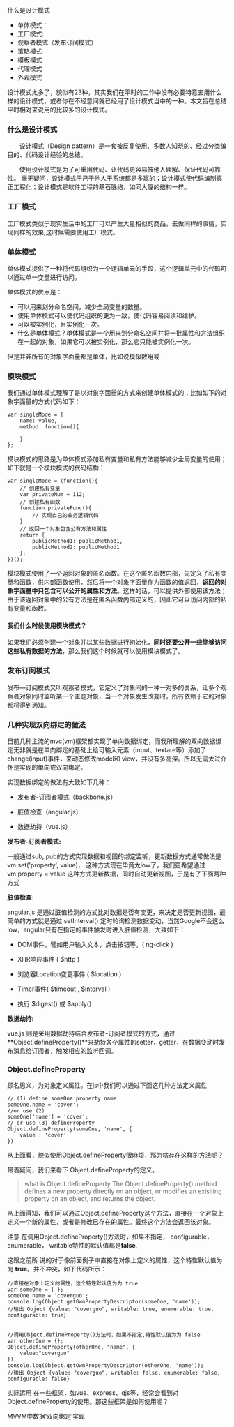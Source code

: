 什么是设计模式

- 单体模式：
- 工厂模式:
- 观察者模式（发布订阅模式）
- 策略模式
- 模板模式
- 代理模式
- 外观模式

设计模式太多了，貌似有23种，其实我们在平时的工作中没有必要特意去用什么样的设计模式，或者你在不经意间就已经用了设计模式当中的一种。本文旨在总结平时相对来说用的比较多的设计模式。

### 什么是设计模式

　　设计模式（Design pattern）是一套被反复使用、多数人知晓的、经过分类编目的、代码设计经验的总结。

　　使用设计模式是为了可重用代码、让代码更容易被他人理解、保证代码可靠性。 毫无疑问，设计模式于己于他人于系统都是多赢的；设计模式使代码编制真正工程化；设计模式是软件工程的基石脉络，如同大厦的结构一样。



### 工厂模式
工厂模式类似于现实生活中的工厂可以产生大量相似的商品，去做同样的事情，实现同样的效果;这时候需要使用工厂模式。


### 单体模式

单体模式提供了一种将代码组织为一个逻辑单元的手段，这个逻辑单元中的代码可以通过单一变量进行访问。

单体模式的优点是：

- 可以用来划分命名空间，减少全局变量的数量。
- 使用单体模式可以使代码组织的更为一致，使代码容易阅读和维护。
- 可以被实例化，且实例化一次。
- 什么是单体模式？单体模式是一个用来划分命名空间并将一批属性和方法组织在一起的对象，如果它可以被实例化，那么它只能被实例化一次。

但是并非所有的对象字面量都是单体，比如说模拟数组或

### 模块模式



我们通过单体模式理解了是以对象字面量的方式来创建单体模式的；比如如下的对象字面量的方式代码如下：

	var singleMode = {
	    name: value,
	    method: function(){
	
	    }
	};

模块模式的思路是为单体模式添加私有变量和私有方法能够减少全局变量的使用；如下就是一个模块模式的代码结构：


	var singleMode = (function(){
	    // 创建私有变量
	    var privateNum = 112;
	    // 创建私有函数
	    function privateFunc(){
	        // 实现自己的业务逻辑代码
	    }
	    // 返回一个对象包含公有方法和属性
	    return {
	        publicMethod1: publicMethod1,
	        publicMethod2: publicMethod1
	    };
	})();

模块模式使用了一个返回对象的匿名函数。在这个匿名函数内部，先定义了私有变量和函数，供内部函数使用，然后将一个对象字面量作为函数的值返回，**返回的对象字面量中只包含可以公开的属性和方法**。这样的话，可以提供外部使用该方法；由于该返回对象中的公有方法是在匿名函数内部定义的，因此它可以访问内部的私有变量和函数。

#### 我们什么时候使用模块模式？

如果我们必须创建一个对象并以某些数据进行初始化，**同时还要公开一些能够访问这些私有数据的方法**，那么我们这个时候就可以使用模块模式了。


### 发布订阅模式

   发布—订阅模式又叫观察者模式，它定义了对象间的一种一对多的关系，让多个观察者对象同时监听某一个主题对象，当一个对象发生改变时，所有依赖于它的对象都将得到通知。

### 几种实现双向绑定的做法

目前几种主流的mvc(vm)框架都实现了单向数据绑定，而我所理解的双向数据绑定无非就是在单向绑定的基础上给可输入元素（input、textare等）添加了change(input)事件，来动态修改model和 view，并没有多高深。所以无需太过介怀是实现的单向或双向绑定。

实现数据绑定的做法有大致如下几种：

- 发布者-订阅者模式（backbone.js）

- 脏值检查（angular.js） 

- 数据劫持（vue.js）


**发布者-订阅者模式:** 

一般通过sub, pub的方式实现数据和视图的绑定监听，更新数据方式通常做法是 vm.set('property', value)，
这种方式现在毕竟太low了，我们更希望通过 vm.property = value 这种方式更新数据，同时自动更新视图，于是有了下面两种方式

**脏值检查:** 

angular.js 是通过脏值检测的方式比对数据是否有变更，来决定是否更新视图，最简单的方式就是通过 setInterval() 定时轮询检测数据变动，当然Google不会这么low，angular只有在指定的事件触发时进入脏值检测，大致如下：

- DOM事件，譬如用户输入文本，点击按钮等。( ng-click )

- XHR响应事件 ( $http )

- 浏览器Location变更事件 ( $location )

- Timer事件( $timeout , $interval )

- 执行 $digest() 或 $apply()

**数据劫持:** 

vue.js 则是采用数据劫持结合发布者-订阅者模式的方式，通过**Object.defineProperty()**来劫持各个属性的setter，getter，在数据变动时发布消息给订阅者，触发相应的监听回调。

### Object.defineProperty

顾名思义，为对象定义属性。在js中我们可以通过下面这几种方法定义属性

	// (1) define someOne property name
	someOne.name = 'cover';
	//or use (2) 
	someOne['name'] = 'cover';
	// or use (3) defineProperty
	Object.defineProperty(someOne, 'name', {
	    value : 'cover'
	})

从上面看，貌似使用Object.defineProperty很麻烦，那为啥存在这样的方法呢？

带着疑问，我们来看下 Object.defineProperty的定义。

> what is Object.defineProperty
> The Object.defineProperty() method defines a new property directly on an object, or modifies an exisiting property on an object, and returns the object.

从上面得知，我们可以通过Object.defineProperty这个方法，直接在一个对象上定义一个新的属性，或者是修改已存在的属性。最终这个方法会返回该对象。

注意 在调用Object.defineProperty()方法时，如果不指定， configurable， enumerable， writable特性的默认值都是**false**,

这跟之前所 说的对于像前面例子中直接在对象上定义的属性，这个特性默认值为为 **true**。并不冲突，如下代码所示：



	//直接在对象上定义的属性，这个特性默认值为为 true
	var someOne = { };
	someOne.name = 'coverguo';
	console.log(Object.getOwnPropertyDescriptor(someOne, 'name'));
	//输出 Object {value: "coverguo", writable: true, enumerable: true, configurable: true}
	
	
	//调用Object.defineProperty()方法时，如果不指定,特性默认值为为 false
	var otherOne = {};
	Object.defineProperty(otherOne, "name", {
	    value:"coverguo" 
	});  
	console.log(Object.getOwnPropertyDescriptor(otherOne, 'name'));
	//输出 Object {value: "coverguo", writable: false, enumerable: false, configurable: false}

实际运用
在一些框架，如vue、express、qjs等，经常会看到对Object.defineProperty的使用。那这些框架是如何使用呢？

MVVM中数据‘双向绑定’实现